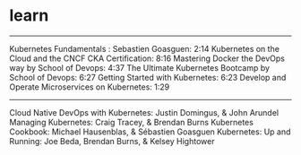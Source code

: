 # learn

----

Kubernetes Fundamentals : Sebastien Goasguen:            2:14
Kubernetes on the Cloud and the CNCF CKA Certification:  8:16
Mastering Docker the DevOps way by School of Devops:     4:37
The Ultimate Kubernetes Bootcamp by School of Devops:    6:27
Getting Started with Kubernetes:                         6:23
Develop and Operate Microservices on Kubernetes:         1:29

----

Cloud Native DevOps with Kubernetes: Justin Domingus, & John Arundel
Managing Kubernetes: Craig Tracey, & Brendan Burns
Kubernetes Cookbook: Michael Hausenblas, & Sébastien Goasguen
Kubernetes: Up and Running: Joe Beda, Brendan Burns, & Kelsey Hightower
